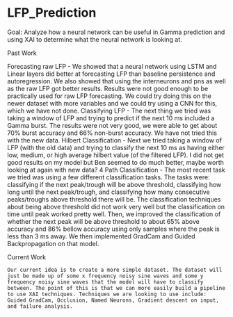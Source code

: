 # LFP_Prediction
Goal: Analyze how a neural network can be useful in Gamma prediction and using XAI to determine what the neural network is looking at. 

Past Work

Forecasting raw LFP - We showed that a neural network using LSTM and Linear layers did better at forecasting LFP than baseline persistence and autoregression. We also showed that using the interneurons and pns as well as the raw LFP got better results. Results were not good enough to be practically used for raw LFP forecasting. We could try doing this on the newer dataset with more variables and we could try using a CNN for this, which we have not done. 
Classifying LFP - The next thing we tried was taking a window of LFP and trying to predict if the next 10 ms included a Gamma burst. The results were not very good, we were able to get about 70% burst accuracy and 66% non-burst accuracy. We have not tried this with the new data. 
Hilbert Classification - Next we tried taking a window of LFP (with the old data) and trying to classify the next 10 ms as having either low, medium, or high average hilbert value (of the filtered LFP). I did not get good results on my model but Ben seemed to do much better, maybe worth looking at again with new data?
4 Path Classification - The most recent task we tried was using a few different classification tasks. The tasks were: classifying if the next peak/trough will be above threshold, classifying how long until the next peak/trough, and classifying how many consecutive peaks/troughs above threshold there will be. The classification techniques about being above threshold did not work very well but the classification on time until peak worked pretty well. Then, we improved the classification of whether the next peak will be above threshold to about 65% above accuracy and 86% bellow accuracy using only samples where the peak is less than 3 ms away. We then implemented GradCam and Guided Backpropagation on that model. 

Current Work

	Our current idea is to create a more simple dataset. The dataset will just be made up of some x frequency noisy sine waves and some y frequency noisy sine waves that the model will have to classify between. The point of this is that we can more easily build a pipeline to use XAI techniques. Techniques we are looking to use include: Guided GradCam, Occlusion, Named Neurons, Gradient descent on input, and failure analysis. 


